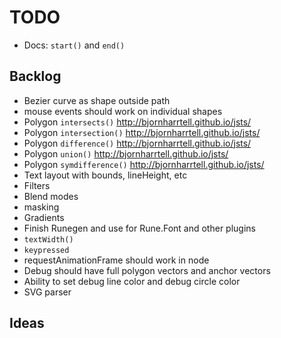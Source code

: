 # TODO

- Docs: `start()` and `end()`

## Backlog

- Bezier curve as shape outside path
- mouse events should work on individual shapes
- Polygon `intersects()` http://bjornharrtell.github.io/jsts/
- Polygon `intersection()` http://bjornharrtell.github.io/jsts/
- Polygon `difference()` http://bjornharrtell.github.io/jsts/
- Polygon `union()` http://bjornharrtell.github.io/jsts/
- Polygon `symdifference()` http://bjornharrtell.github.io/jsts/
- Text layout with bounds, lineHeight, etc
- Filters
- Blend modes
- masking
- Gradients
- Finish Runegen and use for Rune.Font and other plugins
- `textWidth()`
- `keypressed`
- requestAnimationFrame should work in node
- Debug should have full polygon vectors and anchor vectors
- Ability to set debug line color and debug circle color
- SVG parser


## Ideas
